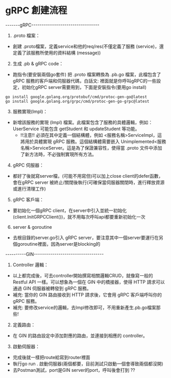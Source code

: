 # gRPC 創建流程

-------gRPC---------------------------------

1. .proto 檔案：
- 創建 .proto檔案，定義service和他的req/res(不僅定義了服務 (service)，還定義了該服務所使用的資料結構 (message))

2. 生成 .pb & gRPC code：
- 跑指令(要安裝兩個go套件) 把 .proto 檔案轉換為 .pb.go 檔案，此檔包含了 gRPC 服務的客戶端和伺服器代碼，白話文: 裡面就是你呼叫gRPC的一些設定，初始化gRPC server需要用到，下面是安裝指令(要用go install)
``` shell
go install google.golang.org/protobuf/cmd/protoc-gen-go@latest
go install google.golang.org/grpc/cmd/protoc-gen-go-grpc@latest
```

3. 服務實現(Impl)：
- 新增該服務的實現 (Impl) 檔案。此檔案包含了服務的具體邏輯，例如：UserService 可能包含 getStudent 和 updateStudent 等功能。
  - !!注意!!
     必須在其中定義一個結構體，例如 <服務名稱>ServiceImpl，這將用於具體實現 gRPC 服務。這個結構體需要嵌入 Unimplemented<服務名稱>ServiceServer。這是為了保證兼容性，使得當 .proto 文件中添加了新方法時，不必強制實現所有方法。

4. gRPC 伺服器：
- 都好了後就寫server檔，(可能不用寫但)可以加上close client的defer函數，會在gRPC server 被終止/關閉後執行(可確保當伺服器關閉時，進行釋放資源或進行清理工作)

5. gRPC 客戶端：
- 要初始化一個gRPC client，在server中引入並統一初始化(client.InitGRPCClient())，就不用每次呼叫api都要重新初始化一次

6. server & goroutine
- 去根目錄的server.go引入 gRPC server，要注意其中一個server要運行在另個goroutine裡面，因為server是blocking的



----------GIN----------------------------------
1. Controller 邏輯：
- 以上都完成後，可去controller開始撰寫相關邏輯CRUD，就像寫一般的Restful API 一樣。可以想象為一個在 GIN 中的橋接器，使得 HTTP 請求可以通過 GIN 伺服器被轉發到 gRPC 服務。
- 補充: 當你的 GIN 路由接收到 HTTP 請求後，它會用 gRPC 客戶端呼叫你的 gRPC 服務。
- 補充: 要修改service的邏輯，去Impl修改即可，不用重新產生.pb.go檔案那些!

2. 定義路由：
- 在 GIN 的路由設定中添加對應的路由，並連接到相應的 controller。

3. 啟動伺服器：
- 完成後就一樣把route給寫到router裡面
- 執行go run . 啟動伺服器(兩個都要，目前測試只啟動一個會導致兩個都沒開)
- 去Postman測試，port是GIN server的port，呼叫後會打到 ??
